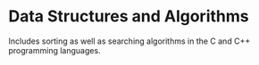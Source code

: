 # Data Structures and Algorithms 
Includes sorting as well as searching algorithms in the C and C++ programming languages. 
